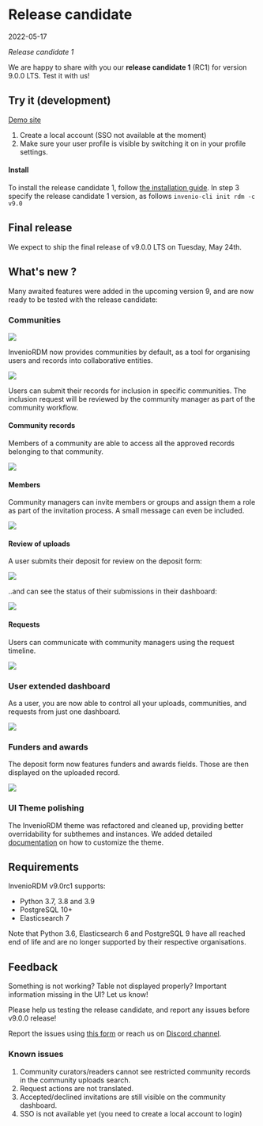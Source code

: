 # Release candidate

2022-05-17

*Release candidate 1*

We are happy to share with you our **release candidate 1** (RC1) for version 9.0.0 LTS. Test it with us!

## Try it (development)

[Demo site](https://inveniordm.web.cern.ch/)

1. Create a local account (SSO not available at the moment)
2. Make sure your user profile is visible by switching it on in your profile settings.

#### Install

To install the release candidate 1, follow [the installation guide](../../install/build-setup-run). In step 3 specify the release candidate 1 version, as follows
`invenio-cli init rdm -c v9.0`

## Final release

We expect to ship the final release of v9.0.0 LTS on Tuesday, May 24th.

## What's new ?

Many awaited features were added in the upcoming version 9, and are now ready to be tested with the release candidate:

### Communities

![](v9.0rc1/communities_navbar.png)

InvenioRDM now provides communities by default, as a tool for organising users and records into collaborative entities.

![](v9.0rc1/communities_settings.png)

Users can submit their records for inclusion in specific communities. The inclusion request will be reviewed by the community manager as part of the community workflow.


#### Community records

Members of a community are able to access all the approved records belonging to that community.

![](v9.0rc1/communities_uploads.png)


#### Members

Community managers can invite members or groups and assign them a role as part of the invitation process. A small message can even be included.

![](v9.0rc1/members_invite.png)


#### Review of uploads

A user submits their deposit for review on the deposit form:

![](v9.0rc1/deposit_status.png)

..and can see the status of their submissions in their dashboard:

![](v9.0rc1/dashboard_draft_status.png)


#### Requests

Users can communicate with community managers using the request timeline.

![](v9.0rc1/request_timeline.png)


### User extended dashboard

As a user, you are now able to control all your uploads, communities, and requests from just one dashboard.

![](v9.0rc1/user_dashboard.png)


### Funders and awards

The deposit form now features funders and awards fields. Those are then displayed on the uploaded record.

![](v9.0rc1/awards_funding.png)


### UI Theme polishing

The InvenioRDM theme was refactored and cleaned up, providing better overridability for subthemes and instances. We added detailed [documentation](../../customize/styling-theme.md) on how to customize the theme.


## Requirements

InvenioRDM v9.0rc1 supports:

- Python 3.7, 3.8 and 3.9
- PostgreSQL 10+
- Elasticsearch 7

Note that Python 3.6, Elasticsearch 6 and PostgreSQL 9 have all reached end of life and are no longer supported by their respective organisations.

## Feedback

Something is not working? Table not displayed properly? Important information missing in the UI? Let us know!

Please help us testing the release candidate, and report any issues before v9.0.0 release!

Report the issues using [this form](https://github.com/inveniosoftware/invenio-app-rdm/issues/new?assignees=&labels=bug&template=bug_report.md) or reach us on [Discord channel](https://discord.com/channels/692989811736182844/704629170470125578).

### Known issues

1. Community curators/readers cannot see restricted community records in the community uploads search.
2. Request actions are not translated.
3. Accepted/declined invitations are still visible on the community dashboard.
4. SSO is not available yet (you need to create a local account to login)
